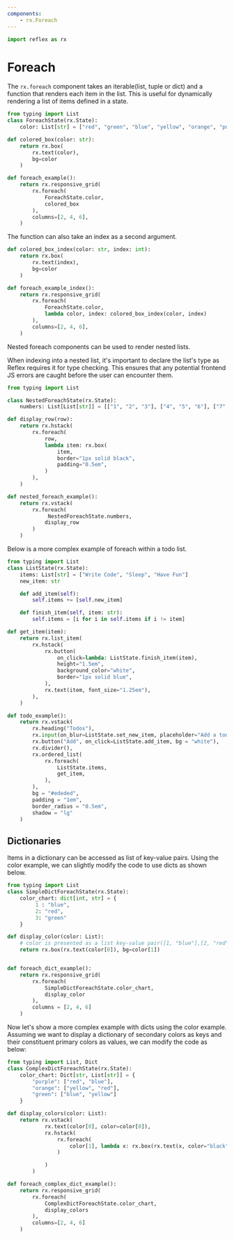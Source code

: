 ```yaml
---
components:
    - rx.Foreach
---
```


```python exec
import reflex as rx
```

# Foreach

The `rx.foreach` component takes an iterable(list, tuple or dict) and a function that renders each item in the list.
This is useful for dynamically rendering a list of items defined in a state.

```python demo exec
from typing import List
class ForeachState(rx.State):
    color: List[str] = ["red", "green", "blue", "yellow", "orange", "purple"]

def colored_box(color: str):
    return rx.box(
        rx.text(color),
        bg=color
    )

def foreach_example():
    return rx.responsive_grid(
        rx.foreach(
            ForeachState.color,
            colored_box
        ),
        columns=[2, 4, 6],
    )
```

The function can also take an index as a second argument.

```python demo exec
def colored_box_index(color: str, index: int):
    return rx.box(
        rx.text(index),
        bg=color
    )

def foreach_example_index():
    return rx.responsive_grid(
        rx.foreach(
            ForeachState.color,
            lambda color, index: colored_box_index(color, index)
        ),
        columns=[2, 4, 6],
    )
```

Nested foreach components can be used to render nested lists.

When indexing into a nested list, it's important to declare the list's type as Reflex requires it for type checking.
This ensures that any potential frontend JS errors are caught before the user can encounter them.


```python demo exec
from typing import List

class NestedForeachState(rx.State):
    numbers: List[List[str]] = [["1", "2", "3"], ["4", "5", "6"], ["7", "8", "9"]]

def display_row(row):
    return rx.hstack(
        rx.foreach(
            row,
            lambda item: rx.box(
                item,
                border="1px solid black",
                padding="0.5em",
            )
        ),
    )

def nested_foreach_example():
    return rx.vstack(
        rx.foreach(
             NestedForeachState.numbers,
            display_row
        )
    )
```

Below is a more complex example of foreach within a todo list.

```python demo exec
from typing import List
class ListState(rx.State):
    items: List[str] = ["Write Code", "Sleep", "Have Fun"]
    new_item: str

    def add_item(self):
        self.items += [self.new_item]

    def finish_item(self, item: str):
        self.items = [i for i in self.items if i != item]

def get_item(item):
    return rx.list_item(
        rx.hstack(
            rx.button(
                on_click=lambda: ListState.finish_item(item),
                height="1.5em",
                background_color="white",
                border="1px solid blue",
            ),
            rx.text(item, font_size="1.25em"),
        ),
    )

def todo_example():
    return rx.vstack(
        rx.heading("Todos"),
        rx.input(on_blur=ListState.set_new_item, placeholder="Add a todo...", bg  = "white"),
        rx.button("Add", on_click=ListState.add_item, bg = "white"),
        rx.divider(),
        rx.ordered_list(
            rx.foreach(
                ListState.items,
                get_item,
            ),
        ),
        bg = "#ededed",
        padding = "1em",
        border_radius = "0.5em",
        shadow = "lg"
    )
```

## Dictionaries

Items in a dictionary can be accessed as list of key-value pairs.
Using the color example, we can slightly modify the code to use dicts as shown below.

```python demo exec
from typing import List
class SimpleDictForeachState(rx.State):
    color_chart: dict[int, str] = {
         1 : "blue",
         2: "red",
         3: "green"
    }

def display_color(color: List):
    # color is presented as a list key-value pair([1, "blue"],[2, "red"], [3, "green"])
    return rx.box(rx.text(color[0]), bg=color[1])


def foreach_dict_example():
    return rx.responsive_grid(
        rx.foreach(
            SimpleDictForeachState.color_chart,
            display_color
        ),
        columns = [2, 4, 6]
    )
```

Now let's show a more complex example with dicts using the color example.
Assuming we want to display a dictionary of secondary colors as keys and their constituent primary colors as values, we can modify the code as below:

```python demo exec
from typing import List, Dict
class ComplexDictForeachState(rx.State):
    color_chart: Dict[str, List[str]] = {
        "purple": ["red", "blue"],
        "orange": ["yellow", "red"],
        "green": ["blue", "yellow"]
    }

def display_colors(color: List):
    return rx.vstack(
            rx.text(color[0], color=color[0]),
            rx.hstack(
                rx.foreach(
                    color[1], lambda x: rx.box(rx.text(x, color="black"), bg=x)
                )

            )
        )

def foreach_complex_dict_example():
    return rx.responsive_grid(
        rx.foreach(
            ComplexDictForeachState.color_chart,
            display_colors
        ),
        columns=[2, 4, 6]
    )
```